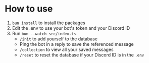 # How to use
1. `bun install` to install the packages
2. Edit the .env to use your bot's token and your Discord ID
3. Run `bun --watch src/index.ts`
    - `/init` to add yourself to the database
    -  Ping the bot in a reply to save the referenced message
    - `/collection` to view all your saved messages
    - `/reset` to reset the database if your Discord ID is in the `.env`
